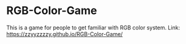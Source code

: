 # RGB-Color-Game
This is a game for people to get familiar with RGB color system. Link: https://zzyyzzzzy.github.io/RGB-Color-Game/
